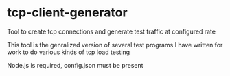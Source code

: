 # tcp-client-generator
 Tool to create tcp connections and generate test traffic at configured rate

This tool is the genralized version of several test programs I have written for work to do various kinds of tcp load testing

Node.js is required, config.json must be present 

